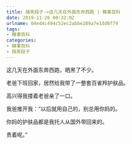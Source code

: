 ```yaml
---
title: 搞笑段子->这几天在外面东奔西跑 | 糗事百科
date: 2019-11-26 00:32:02
urlname: 04ed4c494c52ec2abbe289a7e1dd0f79
tags: 
- 糗事百科
categories:
- 糗事百科
- 搞笑段子
---
```

这几天在外面东奔西跑，晒黑了不少。

老爸下班回家，居然给我带了一整套百雀羚护肤品。

高兴得我搂着老爸亲了一口。

我爸推开我：“以后就用自己的，别总用你妈的。

你妈的护肤品都是我托人从国外带回来的。

贵着呢。”


